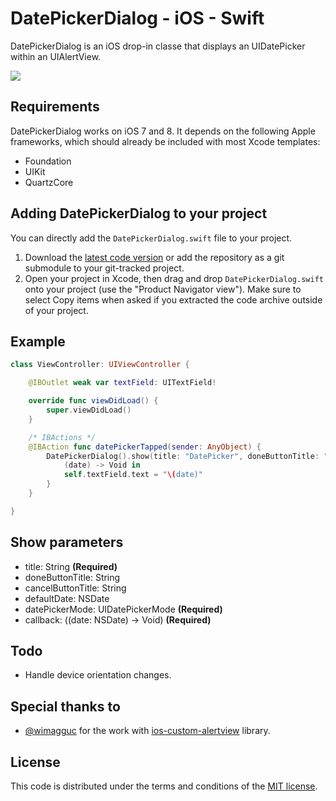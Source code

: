 # DatePickerDialog - iOS - Swift

DatePickerDialog is an iOS drop-in classe that displays an UIDatePicker within an UIAlertView.

[![](https://raw.githubusercontent.com/squimer/DatePickerDialog-iOS-Swift/master/images/screen1.png)](https://github.com/squimer/DatePickerDialog-iOS-Swift/tree/master/images)

## Requirements

DatePickerDialog works on iOS 7 and 8. It depends on the following Apple frameworks, which should already be included with most Xcode templates:

* Foundation
* UIKit
* QuartzCore

## Adding DatePickerDialog to your project

You can directly add the `DatePickerDialog.swift` file to your project.

1. Download the [latest code version](https://github.com/squimer/DatePickerDialog-iOS-Swift/archive/master.zip) or add the repository as a git submodule to your git-tracked project. 
2. Open your project in Xcode, then drag and drop `DatePickerDialog.swift` onto your project (use the "Product Navigator view"). Make sure to select Copy items when asked if you extracted the code archive outside of your project. 

## Example

```swift
class ViewController: UIViewController {

	@IBOutlet weak var textField: UITextField!

	override func viewDidLoad() {
		super.viewDidLoad()
	}

	/* IBActions */
	@IBAction func datePickerTapped(sender: AnyObject) {
		DatePickerDialog().show(title: "DatePicker", doneButtonTitle: "Done", cancelButtonTitle: "Cancel", datePickerMode: .Date) {
			(date) -> Void in
			self.textField.text = "\(date)"
		}
	}

}
```

## Show parameters

- title: String **(Required)**
- doneButtonTitle: String
- cancelButtonTitle: String
- defaultDate: NSDate
- datePickerMode: UIDatePickerMode **(Required)**
- callback: ((date: NSDate) -> Void) **(Required)**

## Todo

- Handle device orientation changes.

## Special thanks to

* [@wimagguc](https://github.com/wimagguc) for the work with [ios-custom-alertview](https://github.com/wimagguc/ios-custom-alertview) library.

## License

This code is distributed under the terms and conditions of the [MIT license](LICENSE). 
